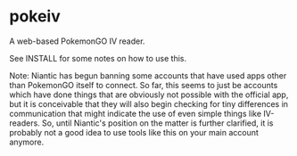 # pokeiv
A web-based PokemonGO IV reader.

See INSTALL for some notes on how to use this.

Note: Niantic has begun banning some accounts that have used apps other
than PokemonGO itself to connect.  So far, this seems to just be
accounts which have done things that are obviously not possible with
the official app, but it is conceivable that they will also begin
checking for tiny differences in communication that might indicate the
use of even simple things like IV-readers.  So, until Niantic's position
on the matter is further clarified, it is probably not a good idea to
use tools like this on your main account anymore.
